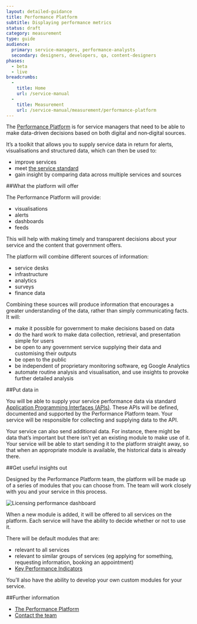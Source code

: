 ```yaml
---
layout: detailed-guidance
title: Performance Platform
subtitle: Displaying performance metrics
status: draft
category: measurement
type: guide
audience:
  primary: service-managers, performance-analysts
  secondary: designers, developers, qa, content-designers
phases:
  - beta
  - live
breadcrumbs:
  -
    title: Home
    url: /service-manual
  -
    title: Measurement
    url: /service-manual/measurement/performance-platform
---
```


The [Performance Platform](https://www.gov.uk/performance) is for service
managers that need to be able to make data-driven decisions based on both
digital and non‑digital sources.

It’s a toolkit that allows you to supply service data in return for alerts, visualisations and structured data, which can then be used to:

* improve services
* meet [the service standard](/service-manual/digital-by-default)
* gain insight by comparing data across multiple services and sources

##What the platform will offer

The Performance Platform will provide:

* visualisations
* alerts
* dashboards
* feeds

This will help with making timely and transparent decisions about your service and the content that government offers.

The platform will combine different sources of information:

* service desks
* infrastructure
* analytics
* surveys
* finance data

Combining these sources will produce information that encourages a greater understanding of the data, rather than simply communicating facts. It will:

* make it possible for government to make decisions based on data
* do the hard work to make data collection, retrieval, and presentation simple for users
* be open to any government service supplying their data and customising their outputs
* be open to the public
* be independent of proprietary monitoring software, eg Google Analytics
* automate routine analysis and visualisation, and use insights to provoke further detailed analysis

##Put data in

You will be able to supply your service performance data via standard
[Application Programming Interfaces (APIs)](http://techterms.com/definition/api).
These APIs will be defined, documented and supported by the Performance
Platform team. Your service will be responsible for collecting and supplying
data to the API.

Your service can also send additional data. For instance, there might be data that’s important but there isn’t yet an existing module to make use of it. Your service will be able to start sending it to the platform straight away, so that when an appropriate module is available, the historical data is already there.

##Get useful insights out

Designed by the Performance Platform team, the platform will be made up of a
series of modules that you can choose from. The team will work closely with
you and your service in this process.

![Licensing performance dashboard](/service-manual/assets/images/measurement/licensing.jpg)

When a new module is added, it will be offered to all services on the platform. Each service will have the ability to decide whether or not to use it.

There will be default modules that are:

* relevant to all services
* relevant to similar groups of services (eg applying for something, requesting information, booking an appointment)
* [Key Performance Indicators](/service-manual/measurement/)

You’ll also have the ability to develop your own custom modules for your service.

##Further information

* [The Performance Platform](/performance)
* [Contact the team](mailto:performance@digital.cabinet-office.gov.uk)
